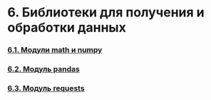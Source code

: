 # 6. Библиотеки для получения и обработки данных

### [6.1. Модули math и numpy](6.1.%20Модули%20math%20и%20numpy/README.md)

### [6.2. Модуль pandas](6.2.%20Модуль%20pandas/README.md)

### [6.3. Модуль requests](6.3.%20Модуль%20requests/README.md)


